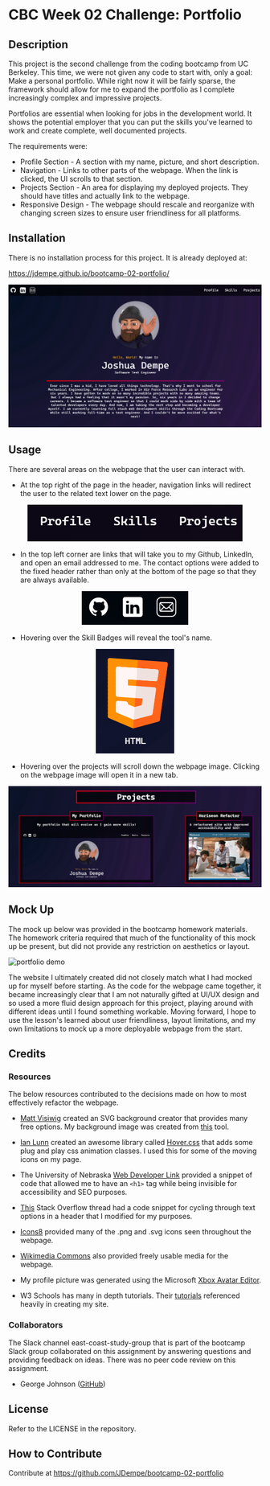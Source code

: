 # CBC Week 02 Challenge: Portfolio
## Description

This project is the second challenge from the coding bootcamp from UC Berkeley.  This time, we were not given any code to start with, only a goal: Make a personal portfolio.  While right now it will be fairly sparse, the framework should allow for me to expand the portfolio as I complete increasingly complex and impressive projects.

Portfolios are essential when looking for jobs in the development world.  It shows the potential employer that you can put the skills you've learned to work and create complete, well documented projects.

The requirements were:
- Profile Section - A section with my name, picture, and short description.
- Navigation - Links to other parts of the webpage.  When the link is clicked, the UI scrolls to that section.
- Projects Section - An area for displaying my deployed projects.  They should have titles and actually link to the webpage.
- Responsive Design - The webpage should rescale and reorganize with changing screen sizes to ensure user friendliness for all platforms.

## Installation

There is no installation process for this project.  It is already deployed at:

https://jdempe.github.io/bootcamp-02-portfolio/

![portfolio screenshot](./assets/images/jdempe.github.io_bootcamp-02-portfolio_.png)


## Usage

There are several areas on the webpage that the user can interact with.
- At the top right of the page in the header, navigation links will redirect the user to the related text lower on the page.

<p align="center">
  <img src="./assets/images/documentation/navigation.png?raw=true" alt="navigation links"/>
</p>

- In the top left corner are links that will take you to my Github, LinkedIn, and open an email addressed to me.  The contact options were added to the fixed header rather than only at the bottom of the page so that they are always available.

<p align="center">
  <img src="./assets/images/documentation/socialmedialinks.png?raw=true" alt="social media links"/>
</p>

- Hovering over the Skill Badges will reveal the tool's name.

<p align="center">
  <img src="./assets/images/documentation/skillbadges.png?raw=true" alt="skill badges"/>
</p>

- Hovering over the projects will scroll down the webpage image.  Clicking on the webpage image will open it in a new tab.

<p align="center">
  <img src="./assets/images/documentation/projects.png?raw=true" alt="project tiles"/>
</p>

## Mock Up

The mock up below was provided in the bootcamp homework materials.  The homework criteria required that much of the functionality of this mock up be present, but did not provide any restriction on aesthetics or layout.

![portfolio demo](./Assets/images/02-advanced-css-homework-demo.gif)

The website I ultimately created did not closely match what I had mocked up for myself before starting.  As the code for the webpage came together, it became increasingly clear that I am not naturally gifted at UI/UX design and so used a more fluid design approach for this project, playing around with different ideas until I found something workable.  Moving forward, I hope to use the lesson's learned about user friendliness, layout limitations, and my own limitations to mock up a more deployable webpage from the start.

## Credits

### Resources
The below resources contributed to the decisions made on how to most effectively refactor the webpage.

- [Matt Visiwig](https://twitter.com/MattVisiwig) created an SVG background creator that provides many free options.  My background image was created from [this](https://www.svgbackgrounds.com/) tool.

- [Ian Lunn](https://github.com/IanLunn) created an awesome library called [Hover.css](https://twitter.com/davidmacd) that adds some plug and play css animation classes.  I used this for some of the moving icons on my page.

- The University of Nebraska [Web Developer Link](https://wdn.unl.edu/page-title-h1-best-practices) provided a snippet of code that allowed me to have an `<h1>` tag while being invisible for accessibility and SEO purposes.

- [This](https://stackoverflow.com/questions/6398526/javascript-jquery-or-something-to-change-text-every-some-seconds) Stack Overflow thread had a code snippet for cycling through text options in a header that I modified for my purposes.

- [Icons8](https://icons8.com/) provided many of the .png and .svg icons seen throughout the webpage.

- [Wikimedia Commons](https://commons.wikimedia.org/wiki/Main_Page) also provided freely usable media for the webpage.

- My profile picture was generated using the Microsoft [Xbox Avatar Editor](https://apps.microsoft.com/store/detail/xbox-avatar-editor/9NBLGGH4V0R3?hl=en-us&gl=us). 

- W3 Schools has many in depth tutorials.  Their [tutorials](https://www.w3schools.com/html/html_intro.asp) referenced heavily in creating my site.

### Collaborators

The Slack channel east-coast-study-group that is part of the bootcamp Slack group collaborated on this assignment by answering questions and providing feedback on ideas.  There was no peer code review on this assignment.

- George Johnson ([GitHub](https://github.com/GeorgeCJohnson))

## License

Refer to the LICENSE in the repository.

## How to Contribute

Contribute at https://github.com/JDempe/bootcamp-02-portfolio